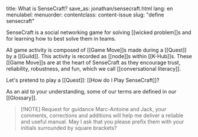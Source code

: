 title: What is SenseCraft?
save_as: jonathan/sensecraft.html
lang: en
menulabel:
menuorder:
contentclass: content-issue
slug: "define sensecraft"

SenseCraft is a social networking game for solving [[wicked problem]]s and for learning how to best solve them in teams.

All game activity is composed of [[Game Move]]s made during a [[Quest]] by a [[Guild]]. This activity is recorded as [[node]]s within [[K-Hub]]s. These [[Game Move]]s are at the heart of SenseCraft as they encourage trust, reliability, robustness, and fun, which we call [[conversational literacy]].

Let's pretend to play a [[Quest]]: [[How do I Play SenseCraft]]?

As an aid to your understanding, some of our terms are defined in our [[Glossary]].

> [!NOTE] Request for guidance
> Marc-Antoine and Jack, your comments, corrections and additions will help me deliver a reliable and useful manual. May I ask that you please prefix them with your initials surrounded by square brackets?
